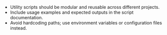 - Utility scripts should be modular and reusable across different projects.
- Include usage examples and expected outputs in the script documentation.
- Avoid hardcoding paths; use environment variables or configuration files instead.

